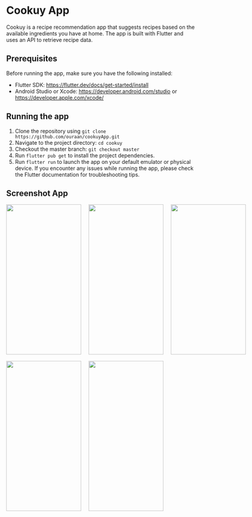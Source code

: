 # Cookuy App
Cookuy is a recipe recommendation app that suggests recipes based on the available ingredients you have at home. The app is built with Flutter and uses an API to retrieve recipe data.

## Prerequisites
Before running the app, make sure you have the following installed:

- Flutter SDK: https://flutter.dev/docs/get-started/install
- Android Studio or Xcode: https://developer.android.com/studio or https://developer.apple.com/xcode/

## Running the app
1. Clone the repository using `git clone https://github.com/ouraan/cookuyApp.git`
2. Navigate to the project directory: `cd cookuy`
3. Checkout the master branch: `git checkout master`
4. Run `flutter pub get` to install the project dependencies.
5. Run `flutter run` to launch the app on your default emulator or physical device.
If you encounter any issues while running the app, please check the Flutter documentation for troubleshooting tips.

## Screenshot App
<div style="display:flex;">
  <img src="https://user-images.githubusercontent.com/74944361/228460779-bfd70f44-19b9-44ca-b0ec-99fef105c40c.jpg" width="200" height="400" style="margin-right: 20px;"/>
  <img src="https://user-images.githubusercontent.com/74944361/228460808-77ad28b3-d333-4d59-9517-747479ab9da3.jpg" width="200" height="400" style="margin-right: 20px;"/>
  <img src="https://user-images.githubusercontent.com/74944361/228460815-474f8da2-185c-4829-9430-68465c14e719.jpg" width="200" height="400" style="margin-right: 20px;"/>
</div>
<br>
<div style="display:flex;">
  <img src="https://user-images.githubusercontent.com/74944361/228460840-fd33f4b2-c03e-4436-b003-2895364cd34f.jpg" width="200" height="400" style="margin-right: 20px;"/> 
  <img src="https://user-images.githubusercontent.com/74944361/228460824-801511a5-7597-499b-93fb-bed402c86bf8.jpg" width="200" height="400" style="margin-right: 20px;"/>
 </div>
